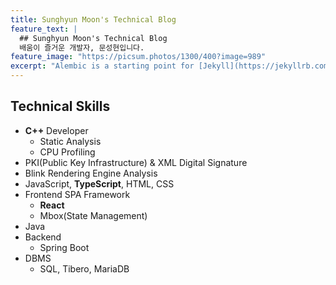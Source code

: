 ```yaml
---
title: Sunghyun Moon's Technical Blog
feature_text: |
  ## Sunghyun Moon's Technical Blog
  배움이 즐거운 개발자, 문성현입니다. 
feature_image: "https://picsum.photos/1300/400?image=989"
excerpt: "Alembic is a starting point for [Jekyll](https://jekyllrb.com/) projects. Rather than starting from scratch, this boilerplate is designed to get the ball rolling immediately. Install it, configure it, tweak it, push it."
---
```


## Technical Skills

- **C++** Developer
  - Static Analysis
  - CPU Profiling
- PKI(Public Key Infrastructure) & XML Digital Signature
- Blink Rendering Engine Analysis
- JavaScript, **TypeScript**, HTML, CSS
- Frontend SPA Framework
  - **React**
  - Mbox(State Management)
- Java
- Backend
  - Spring Boot
- DBMS
  - SQL, Tibero, MariaDB